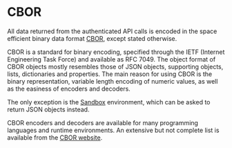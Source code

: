 # CBOR

All data returned from the authenticated API calls is encoded in the space efficient
binary data format [CBOR](https://cbor.io ':target=_blank'), except stated otherwise.

CBOR is a standard for binary encoding, specified through the IETF (Internet Engineering
Task Force) and available as RFC 7049. The object format of CBOR objects mostly resembles
those of JSON objects, supporting objects, lists, dictionaries and properties. The main
reason for using CBOR is the binary representation, variable length encoding of numeric
values, as well as the easiness of encoders and decoders.

The only exception is the [Sandbox](02_Environments.md#sandbox) environment, which can be asked to return
JSON objects instead.

CBOR encoders and decoders are available for many programming languages and runtime
environments. An extensive but not complete list is available from the 
[CBOR website](https://cbor.io/impls.html ':target=_blank').
